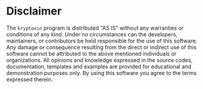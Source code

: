 # Disclaimer

The `kryptoxin` program is distributed "AS IS" without any warranties or conditions of any kind. Under no circumstances can the developers, maintainers, or contributors be held responsible for the use of this software. Any damage or consequence resulting from the direct or indirect use of this software cannot be attributed to the above mentioned individuals or organizations. All opinions and knowledge expressed in the source codes, documentation, templates and examples are provided for educational and demonstration purposes only. By using this software you agree to the terms expressed therein.
